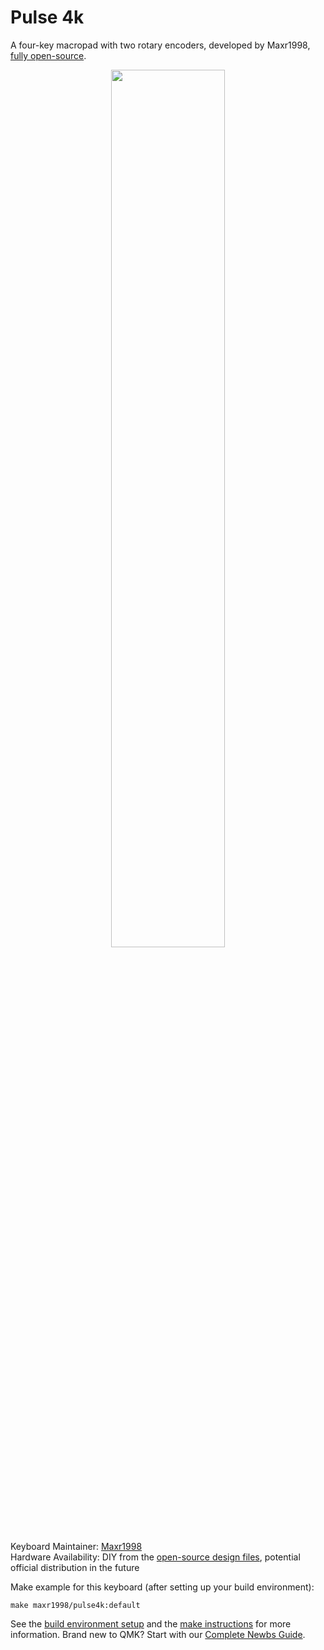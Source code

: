# Pulse 4k
A four-key macropad with two rotary encoders, developed by Maxr1998, [fully open-source](https://github.com/Maxr1998/Pulse_4k).

<p align="center"><img width="60%" src="https://i.imgur.com/g1QyqxS.jpg"></p>

Keyboard Maintainer: [Maxr1998](https://github.com/Maxr1998)  
Hardware Availability: DIY from the [open-source design files](https://github.com/Maxr1998/Pulse_4k), potential official distribution in the future

Make example for this keyboard (after setting up your build environment):

    make maxr1998/pulse4k:default

See the [build environment setup](https://docs.qmk.fm/#/getting_started_build_tools) and the [make instructions](https://docs.qmk.fm/#/getting_started_make_guide) for more information. Brand new to QMK? Start with our [Complete Newbs Guide](https://docs.qmk.fm/#/newbs).
